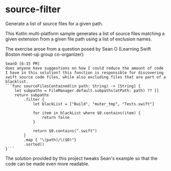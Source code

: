 # source-filter
Generate a list of source files for a given path.

This Kotlin multi-platform sample generates a list of source files
matching a given extension from a given file path using a list of
exclusion names.

The exercise arose from a question posed by Sean O (Learning Swift
Boston meet-up group co-organizer):

    SeanO [6:15 PM]
    does anyone have suggestions on how I could reduce the amount of code I have in this solution? this function is responsible for discovering swift source code files, while also excluding files that are part of a blacklist.
    ```func sourceFilesContained(in path: String) -> [String] {
        let subpaths = FileManager.default.subpaths(atPath: path) ?? []
        return subpaths
            .filter {
                let blackList = ["Build", "muter_tmp", "Tests.swift"]

                for item in blackList where $0.contains(item) {
                    return false
                }

                return $0.contains(".swift")
            }
            .map { "\(path)/\($0)"}
            .sorted()
    }```

The solution provided by this project tweaks Sean's example so that
the code can be made even more readable.
